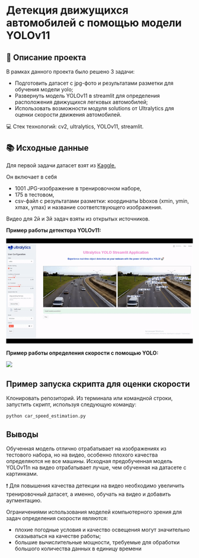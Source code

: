 # Детекция движущихся автомобилей с помощью модели YOLOv11

## 📌 Описание проекта
В рамках данного проекта было решено 3 задачи:
- Подготовить датасет с jpg-фото и результатами разметки для обучения модели yolo;
- Развернуть модель YOLOv11 в streamlit для определения расположения движущихся легковых автомобилей;
- Использовать возможности модуля solutions от Ultralytics для оценки скорости движения автомобилей.

💻 Стек технологий: cv2, ultralytics, YOLOv11, streamlit.

## 📚 Исходные данные
Для первой задачи датасет взят из [Kaggle.](https://www.kaggle.com/code/moemnelhalose/car-objcet-detection-yolo8/input) 

Он включает в себя 
- 1001 JPG-изображение в тренировочном наборе,
- 175 в тестовом,
- csv-файл с результатами разметки: координаты bboxoв (xmin, ymin, xmax, ymax) и название соответствующего изображения.

Видео для 2й и 3й задач взяты из открытых источников.

**Пример работы детектора YOLOv11:**

![](samples/example.gif)

**Пример работы определения скорости с помощью YOLO:**

![](samples/speed_estimation.gif)

## Пример запуска скрипта для оценки скорости

Клонировать репозиторий.
Из терминала или командной строки, запустить скрипт, используя следующую команду: 
```{python}
python car_speed_estimation.py
```

## Выводы
Обученная модель отлично отрабатывает на изображениях из тестового набора, но на видео, особенно плохого качества определяются не все машины. Исходная предобученная модель YOLOv11n на видео отрабатывает лучше, чем обученная на датасете с картинками.

❗ Для повышения качества детекции на видео необходимо увеличить тренировочный датасет, а именно, обучать на видео и добавить аугментацию.

Ограничениями использования моделей компьютерного зрения для задач определения скорости являются:
- плохие погодные условия и качество освещения могут значительно сказываться на качестве работы;
- большие вычислительные мощности, требуемые для обработки большого количества данных в единицу времени



